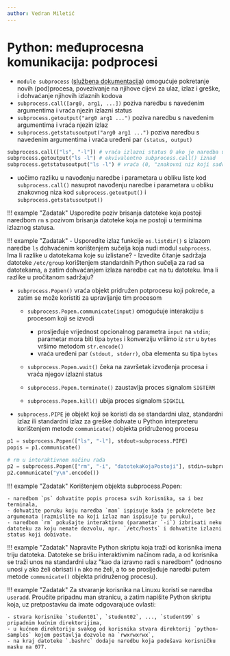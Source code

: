 ```yaml
---
author: Vedran Miletić
---
```


# Python: međuprocesna komunikacija: podprocesi

- `module subprocess` ([službena dokumentacija](https://docs.python.org/3/library/subprocess.html)) omogućuje pokretanje novih (pod)procesa, povezivanje na njihove cijevi za ulaz, izlaz i greške, i dohvaćanje njihovih izlaznih kodova
- `subprocess.call([arg0, arg1, ...])` poziva naredbu s navedenim argumentima i vraća njezin izlazni status
- `subprocess.getoutput("arg0 arg1 ...")` poziva naredbu s navedenim argumentima i vraća njezin izlaz
- `subprocess.getstatusoutput("arg0 arg1 ...")` poziva naredbu s navedenim argumentima i vraća uređeni par `(status, output)`

``` python
subprocess.call(["ls", "-l"]) # vraća izlazni status 0 ako je naredba uspješna
subprocess.getoutput("ls -l") # ekvivalentno subprocess.call() iznad
subprocess.getstatusoutput("ls -l") # vraća (0, "znakovni niz koji sadrži izlaz naredbe ls -l") ako je naredba uspješna
```

- uočimo razliku u navođenju naredbe i parametara u obliku liste kod `subprocess.call()` nasuprot navođenju naredbe i parametara u obliku znakovnog niza kod `subprocess.getoutput()` i `subprocess.getstatusoutput()`

!!! example "Zadatak"
    Usporedite poziv brisanja datoteke koja postoji naredbom `rm` s pozivom brisanja datoteke koja ne postoji u terminima izlaznog statusa.

!!! example "Zadatak"
    - Usporedite izlaz funkcije `os.listdir()` s izlazom naredbe `ls` dohvaćenim korištenjem sučelja koja nudi modul `subprocess`. Ima li razlike u datotekama koje su izlistane?
    - Izvedite čitanje sadržaja datoteke `/etc/group` korištenjem standardnih Python sučelja za rad sa datotekama, a zatim dohvaćanjem izlaza naredbe `cat` na tu datoteku. Ima li razlike u pročitanom sadržaju?

- `subprocess.Popen()` vraća objekt pridružen potprocesu koji pokreće, a zatim se može koristiti za upravljanje tim procesom

    - `subprocess.Popen.communicate(input)` omogućuje interakciju s procesom koji se izvodi

        - prosljeđuje vrijednost opcionalnog parametra `input` na `stdin`; parametar mora biti tipa `bytes` i konverziju vršimo iz `str` u `bytes` vršimo metodom `str.encode()`
        - vraća uređeni par `(stdout, stderr)`, oba elementa su tipa `bytes`

    - `subprocess.Popen.wait()` čeka na završetak izvođenja procesa i vraća njegov izlazni status
    - `subprocess.Popen.terminate()` zaustavlja proces signalom `SIGTERM`
    - `subprocess.Popen.kill()` ubija proces signalom `SIGKILL`

- `subprocess.PIPE` je objekt koji se koristi da se standardni ulaz, standardni izlaz ili standardni izlaz za greške dohvate u Python interpreteru korištenjem metode `communicate()` objekta pridruženog procesu

``` python
p1 = subprocess.Popen(["ls", "-l"], stdout=subprocess.PIPE)
popis = p1.communicate()

# rm u interaktivnom načinu rada
p2 = subprocess.Popen(["rm", "-i", "datotekaKojaPostoji"], stdin=subprocess.PIPE)
p2.communicate("y\n".encode())
```

!!! example "Zadatak"
    Korištenjem objekta subprocess.Popen:

    - naredbom `ps` dohvatite popis procesa svih korisnika, sa i bez terminala,
    - dohvatite poruku koju naredba `man` ispisuje kada je pokrećete bez argumenata (razmislite na koji izlaz man ispisuje tu poruku),
    - naredbom `rm` pokušajte interaktivno (parametar `-i`) izbrisati neku datoteku za koju nemate dozvolu, npr. `/etc/hosts` i dohvatite izlazni status koji dobivate.

!!! example "Zadatak"
    Napravite Python skriptu koja traži od korisnika imena triju datoteka. Datoteke se brišu interaktivnim načinom rada, a od korisnika se traži unos na standardni ulaz "kao da izravno radi s naredbom" (odnosno unosi `y` ako želi obrisati i `n` ako ne želi, a to se prosljeđuje naredbi putem metode `communicate()` objekta pridruženog procesu).

!!! example "Zadatak"
    Za stvaranje korisnika na Linuxu koristi se naredba `useradd`. Proučite pripadnu man stranicu, a zatim napišite Python skriptu koja, uz pretpostavku da imate odgovarajuće ovlasti:

    - stvara korisnike `student01`, `student02`, ..., `student99` s pripadnim kućnim direktorijima,
    - u kućnom direktoriju svakog od korisnika stvara direktorij `python-samples` kojem postavlja dozvole na `rwxrwxrwx`,
    - na kraj datoteke `.bashrc` dodaje naredbu koja podešava korisničku masku na 077.
